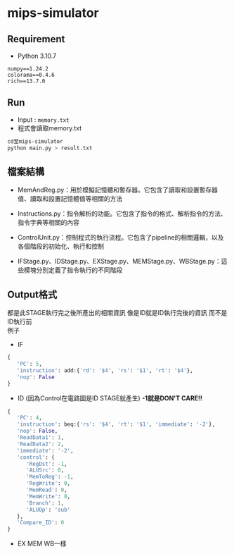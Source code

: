 # mips-simulator

## Requirement
- Python 3.10.7
```
numpy==1.24.2
colorama==0.4.6
rich==13.7.0
```

## Run
- Input : `memory.txt`
- 程式會讀取memory.txt
```sh
cd至mips-simulator
python main.py > result.txt
```

## 檔案結構
- MemAndReg.py：用於模擬記憶體和暫存器。它包含了讀取和設置暫存器值、讀取和設置記憶體值等相關的方法

- Instructions.py：指令解析的功能。它包含了指令的格式、解析指令的方法、指令字典等相關的內容

- ControlUnit.py：控制程式的執行流程。它包含了pipeline的相關邏輯，以及各個階段的初始化、執行和控制

- IFStage.py、IDStage.py、EXStage.py、MEMStage.py、WBStage.py：這些模塊分別定義了指令執行的不同階段
## Output格式
都是此STAGE執行完之後所產出的相關資訊 像是ID就是ID執行完後的資訊 而不是ID執行前  
例子  
- IF  
```py
{  
   'PC': 5,  
   'instruction': add:{'rd': '$4', 'rs': '$1', 'rt': '$4'},  
   'nop': False  
}
```
- ID (因為Control在電路圖是ID STAGE就產生)    **-1就是DON'T CARE!!**  
```py
{  
   'PC': 4,  
   'instruction': beq:{'rs': '$4', 'rt': '$1', 'immediate': '-2'},  
   'nop': False,  
   'ReadData1': 1,  
   'ReadData2': 2,  
   'immediate': '-2',  
   'control': {  
      'RegDst': -1,  
      'ALUSrc': 0,  
      'MemToReg': -1,  
      'RegWrite': 0,  
      'MemRead': 0,  
      'MemWrite': 0,  
      'Branch': 1,  
      'ALUOp': 'sub'  
   },  
   'Compare_ID': 0  
}
```
- EX MEM WB一樣  
